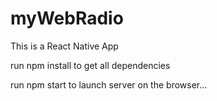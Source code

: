 # myWebRadio

This is a React Native App

run npm install to get all dependencies 

run npm start to launch server on the browser...
